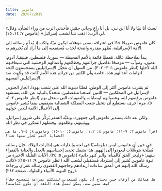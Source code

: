 ```yaml
---
title:  عاموس
date:  29/07/2019
---
```


«لستُ أنا نبيًا ولا أنا ابن نبي، بل أنا راعٍ وجاني جمّيز. فأخذني الرب من وراء الضأن، وقال لي الرب: اذهب تنبأ لشعب إسرائيل» (عاموس ٧: ١٤، ١٥).

كان عاموس صريحًا جدًا في اعترافه بنقص مؤهلاته ليكون نبيًا، ولكنه إذ يُقدِّم رسالته إلى الأمة الإسرائيلية، يُظهر مقدرة واضحة لجذب مُستمعيه إلى ما أراد أن يُخبرهم به.

يبدأ بملاحظة عامَّة، مُعطيًا قائمة بالأمم المحيطة — سوريا، فلسطين، فينيقيا، آدوم، عمون، وموآب — موضحًا تفاصيل جرائمهم وفظائعهم وأعمالهم الوحشية التي سيعاقبهم الله لأجلها (انظر عاموس ١: ٣- ٢: ٣). من السهل أن نتخيَّل الإسرائيليين يستحسنون لائحة اتهامات أعدائهم هذه، خاصة وأن الكثير من جرائم هذه الأمم كانت قد وجِّهت ضد الإسرائيليين أنفسهم.

ثم يقترب عاموس أكثر إلى الوطن، مُعلنًا دينونة الله على شعب يهوذا، الجار الجنوبي لإسرائيل في المملكتين — اللتين أصبحتا منفصلتين. متحدثًا بالنيابة عن الله، يستشهد عاموس برفضهم لله، وعصيانهم لوصاياه، والعقوبات التي ستحل بهم (انظر عاموس ٢: ٤، ٥). مرة أخرى، نستطيع أن نتخيل شعب المملكة الشمالية يصفقون بينما يُشير عاموس إلى الأعمال الآثمة للذين حولهم.

ولكن بعد ذلك يستدير عاموس إلى جمهوره. وبقيَّة السفر يُركِّز على شرور إسرائيل، ووثنيتهم، وظلمهم، وفشلهم المتكرر في نظر الله.

`اقرأ عاموس ٣: ٩-١١؛ عاموس ٤: ١،٢؛ عاموس ٥: ١٠-١٥؛ وعاموس ٨: ٤-٦. ما هي الخطايا التي يُحذِّر منها هنا؟`

في حين أن عاموس ليس دبلوماسيًا في لغته وإنذاراته هي إنذارات الهلاك، فإن رسالته مُملَّحة بتوسُّلات ليعودوا إلى إلههم. هذا يشمل تجديد إحساسهم بالعدل والعناية بالفقراء بينهم: «وليجر الحق كالمياه، والبر كنهر دائم» (عاموس ٥: ٢٤). الآيات القليلة الأخيرة من نبوة عاموس تُشير إلى استرداد مُستقبلي لشعب الله (انظر عاموس ٩: ١١-١٥): «كانت رسالة الله إليهم في أعمق ساعات ارتدادهم وحاجتهم القصوى رسالة غفران ورجاء» (روح النبوة، الأنبياء والملوك، صفحة ٢٤٢).

`هل هنالك من أوقات حين نحتاج أن نكون مُستعدين لنتكلم بصرامة لتصحيح خطأ؟ كيف نميز متى يمكن لمثل هذه اللغة أن تكون مُناسبة؟`